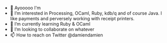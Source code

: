 - 👋 Ayooooo I'm
- 👀 I’m interested in Processing, OCaml, Ruby, kdb/q and of course Java. I like payments and perversely working with receipt printers.
- 🌱 I’m currently learning Ruby & OCaml
- 💞️ I’m looking to collaborate on whatever
- 📫 How to reach on Twitter @damiendamien

<!---
DamienMcE/DamienMcE is a ✨ special ✨ repository because its `README.md` (this file) appears on your GitHub profile.
You can click the Preview link to take a look at your changes.
--->
